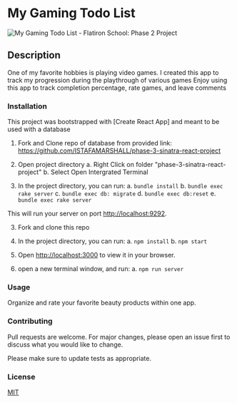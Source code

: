 # My Gaming Todo List

![My Gaming Todo List - Flatiron School: Phase 2 Project](https://i.makeagif.com/media/11-16-2022/HSC4pN.gif)

## Description

One of my favorite hobbies is playing video games.
I created this app to track my progression during the playthrough of various games
Enjoy using this app to track completion percentage, rate games, and leave comments

### Installation

This project was bootstrapped with [Create React App] and meant to be used with a database

1. Fork and Clone repo of database from provided
   link: https://github.com/ISTAFAMARSHALL/phase-3-sinatra-react-project 

2. Open project directory
    a. Right Click on folder "phase-3-sinatra-react-project"
    b. Select Open Intergrated Terminal 

2. In the project directory, you can run:
    a. `bundle install`
    b. `bundle exec rake server`
    c. `bundle exec db: migrate`
    d. `bundle exec db:reset`
    e. `bundle exec rake server`

This will run your server on port
[http://localhost:9292](http://localhost:9292).

3. Fork and clone this repo

4. In the project directory, you can run:
    a. `npm install`
    b. `npm start`

5. Open [http://localhost:3000](http://localhost:3000) to view it in your browser.

6. open a new terminal window, and run:
    a. `npm run server`

### Usage

Organize and rate your favorite beauty products within one app.

### Contributing

Pull requests are welcome. For major changes, please open an issue first to discuss what you would like to change.

Please make sure to update tests as appropriate.

### License

[MIT](https://choosealicense.com/licenses/mit/)
